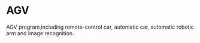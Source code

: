 # AGV
AGV program,including remote-control car, automatic car, automatic robotic arm and image recognition.
